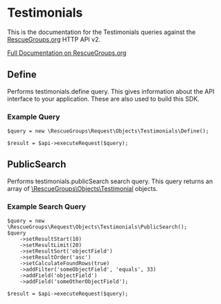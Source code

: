 # Testimonials

This is the documentation for the Testimonials queries against the [RescueGroups.org](https://www.rescuegroups.org/) HTTP API v2.

[Full Documentation on RescueGroups.org](https://userguide.rescuegroups.org/display/APIDG/Object+definitions#Objectdefinitions-testimonials)

## Define






Performs testimonials.define query. This gives information about the API interface to your application. These are also used to build this SDK.

### Example Query

    $query = new \RescueGroups\Request\Objects\Testimonials\Define();

    $result = $api->executeRequest($query);


## PublicSearch

Performs testimonials.publicSearch search query. This query returns an array of [\RescueGroups\Objects\Testimonial](../../src/Objects/Testimonial.php) objects.

### Example Search Query

    $query = new \RescueGroups\Request\Objects\Testimonials\PublicSearch();
    $query
        ->setResultStart(10)
        ->setResultLimit(20)
        ->setResultSort('objectField')
        ->setResultOrder('asc')
        ->setCalculateFoundRows(true)
        ->addFilter('someObjectField', 'equals', 33)
        ->addField('objectField')
        ->addField('someOtherObjectField');

    $result = $api->executeRequest($query);







